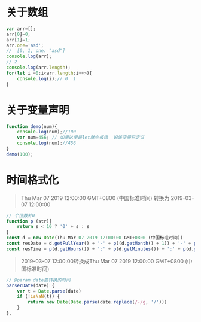 # 关于数组
```js
var arr=[];
arr[0]=0;
arr[1]=1;
arr.one='asd';
//  [0, 1, one: "asd"]
console.log(arr);
// 2
console.log(arr.length);
for(let i =0;i<arr.length;i++>){
    console.log(i);// 0  1
}
```
# 关于变量声明
```js
function demo(num){
    console.log(num);//100
    var num=456; // 如果这里是let就会报错  说该变量已定义
    console.log(num);//456
}
demo(100);
```

# 时间格式化
>Thu Mar 07 2019 12:00:00 GMT+0800 (中国标准时间) 转换为 2019-03-07 12:00:00
```js
// 个位数补0
function p (str){
    return s < 10 ? '0' + s : s
}
const d = new Date(Thu Mar 07 2019 12:00:00 GMT+0800 (中国标准时间))
const resDate = d.getFullYear() + '-' + p((d.getMonth() + 1)) + '-' + p(d.getDate())
const resTime = p(d.getHours()) + ':' + p(d.getMinutes()) + ':' + p(d.getSeconds())
```
>2019-03-07 12:00:00转换成Thu Mar 07 2019 12:00:00 GMT+0800 (中国标准时间) 
```js
// @param date要转换的时间
parserDate(date) {
    var t = Date.parse(date)
    if (!isNaN(t)) {
        return new Date(Date.parse(date.replace(/-/g, '/')))
    }
},
```